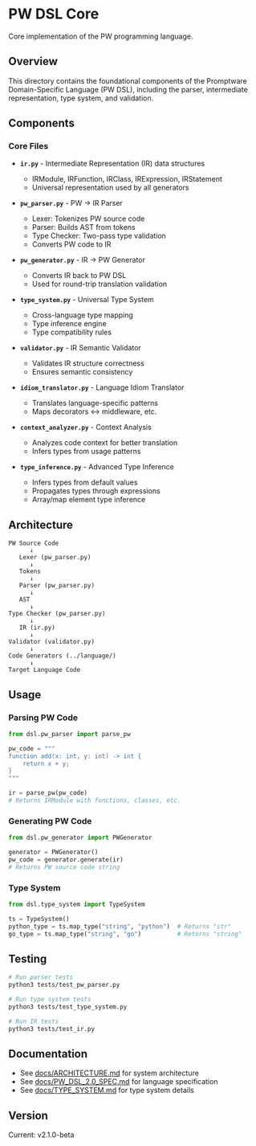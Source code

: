# PW DSL Core

Core implementation of the PW programming language.

## Overview

This directory contains the foundational components of the Promptware Domain-Specific Language (PW DSL), including the parser, intermediate representation, type system, and validation.

## Components

### Core Files

- **`ir.py`** - Intermediate Representation (IR) data structures
  - IRModule, IRFunction, IRClass, IRExpression, IRStatement
  - Universal representation used by all generators

- **`pw_parser.py`** - PW → IR Parser
  - Lexer: Tokenizes PW source code
  - Parser: Builds AST from tokens
  - Type Checker: Two-pass type validation
  - Converts PW code to IR

- **`pw_generator.py`** - IR → PW Generator
  - Converts IR back to PW DSL
  - Used for round-trip translation validation

- **`type_system.py`** - Universal Type System
  - Cross-language type mapping
  - Type inference engine
  - Type compatibility rules

- **`validator.py`** - IR Semantic Validator
  - Validates IR structure correctness
  - Ensures semantic consistency

- **`idiom_translator.py`** - Language Idiom Translator
  - Translates language-specific patterns
  - Maps decorators ↔ middleware, etc.

- **`context_analyzer.py`** - Context Analysis
  - Analyzes code context for better translation
  - Infers types from usage patterns

- **`type_inference.py`** - Advanced Type Inference
  - Infers types from default values
  - Propagates types through expressions
  - Array/map element type inference

## Architecture

```
PW Source Code
      ↓
   Lexer (pw_parser.py)
      ↓
   Tokens
      ↓
   Parser (pw_parser.py)
      ↓
   AST
      ↓
Type Checker (pw_parser.py)
      ↓
   IR (ir.py)
      ↓
Validator (validator.py)
      ↓
Code Generators (../language/)
      ↓
Target Language Code
```

## Usage

### Parsing PW Code

```python
from dsl.pw_parser import parse_pw

pw_code = """
function add(x: int, y: int) -> int {
    return x + y;
}
"""

ir = parse_pw(pw_code)
# Returns IRModule with functions, classes, etc.
```

### Generating PW Code

```python
from dsl.pw_generator import PWGenerator

generator = PWGenerator()
pw_code = generator.generate(ir)
# Returns PW source code string
```

### Type System

```python
from dsl.type_system import TypeSystem

ts = TypeSystem()
python_type = ts.map_type("string", "python")  # Returns "str"
go_type = ts.map_type("string", "go")          # Returns "string"
```

## Testing

```bash
# Run parser tests
python3 tests/test_pw_parser.py

# Run type system tests
python3 tests/test_type_system.py

# Run IR tests
python3 tests/test_ir.py
```

## Documentation

- See [docs/ARCHITECTURE.md](../docs/ARCHITECTURE.md) for system architecture
- See [docs/PW_DSL_2.0_SPEC.md](../docs/PW_DSL_2.0_SPEC.md) for language specification
- See [docs/TYPE_SYSTEM.md](../docs/TYPE_SYSTEM.md) for type system details

## Version

Current: v2.1.0-beta
